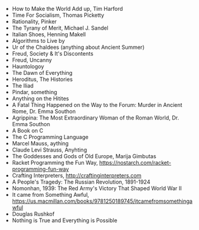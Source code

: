 * How to Make the World Add up, Tim Harford
* Time For Socialism, Thomas Picketty
* Rationality, Pinker
* The Tyrany of Merit, Michael J. Sandel
* Italian Shoes, Henning Makell
* Algorithms to Live by
* Ur of the Chaldees (anything about Ancient Summer)
* Freud, Society & It's Discontents
* Freud, Uncanny
* Hauntologoy
* The Dawn of Everything
* Heroditus, The Histories
* The Iliad
* Pindar, something
* Anything on the Hitites
* A Fatal Thing Happened on the Way to the Forum: Murder in Ancient Rome, Dr. Emma Southon
* Agrippina: The Most Extraordinary Woman of the Roman World, Dr. Emma Southon
* A Book on C
* The C Programming Language
* Marcel Mauss, aything
* Claude Levi Strauss, Anyhting
* The Goddesses and Gods of Old Europe, Marija Gimbutas
* Racket Programming the Fun Way, https://nostarch.com/racket-programming-fun-way
* Crafting Interpreters, http://craftinginterpreters.com
* A People's Tragedy: The Russian Revolution, 1891-1924
* Nomonhan, 1939: The Red Army's Victory That Shaped World War II
* It came from Something Awful, https://us.macmillan.com/books/9781250189745/itcamefromsomethingawful
* Douglas Rushkof
* Nothing is True and Everything is Possible
